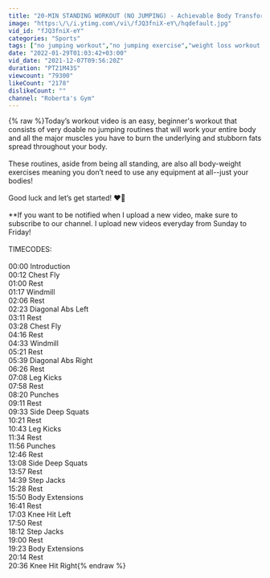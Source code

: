 ```yaml
---
title: "20-MIN STANDING WORKOUT (NO JUMPING) - Achievable Body Transformation Results"
image: "https:\/\/i.ytimg.com\/vi\/fJQ3fniX-eY\/hqdefault.jpg"
vid_id: "fJQ3fniX-eY"
categories: "Sports"
tags: ["no jumping workout","no jumping exercise","weight loss workout no jumping"]
date: "2022-01-29T01:03:42+03:00"
vid_date: "2021-12-07T09:56:20Z"
duration: "PT21M43S"
viewcount: "79300"
likeCount: "2178"
dislikeCount: ""
channel: "Roberta's Gym"
---
```

{% raw %}Today’s workout video is an easy, beginner's workout that consists of very doable no jumping routines that will work your entire body and all the major muscles you have to burn the underlying and stubborn fats spread throughout your body. <br /><br />These routines, aside from being all standing, are also all body-weight exercises meaning you don’t need to use any equipment at all--just your bodies!<br /><br />Good luck and let’s get started! ❤️💪﻿<br /><br />**If you want to be notified when I upload a new video, make sure to subscribe to our channel. I upload new videos everyday from Sunday to Friday!<br /><br />TIMECODES:<br /><br />00:00 Introduction<br />00:12 Chest Fly<br />01:00 Rest<br />01:17 Windmill<br />02:06 Rest<br />02:23 Diagonal Abs Left<br />03:11 Rest<br />03:28 Chest Fly<br />04:16 Rest<br />04:33 Windmill<br />05:21 Rest<br />05:39 Diagonal Abs Right<br />06:26 Rest<br />07:08 Leg Kicks<br />07:58 Rest<br />08:20 Punches<br />09:11 Rest<br />09:33 Side Deep Squats<br />10:21 Rest<br />10:43 Leg Kicks<br />11:34 Rest<br />11:56 Punches<br />12:46 Rest<br />13:08 Side Deep Squats<br />13:57 Rest<br />14:39 Step Jacks<br />15:28 Rest<br />15:50 Body Extensions<br />16:41 Rest<br />17:03 Knee Hit Left<br />17:50 Rest<br />18:12 Step Jacks<br />19:00 Rest<br />19:23 Body Extensions<br />20:14 Rest<br />20:36 Knee Hit Right{% endraw %}
